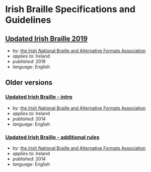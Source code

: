 # Irish Braille Specifications and Guidelines

## [Updated Irish Braille 2019](Irish%20Braille%20Specification%20-%20INBAF%2027%20May%202019.pdf)

- _by_: [the Irish National Braille and Alternative Formats Association](http://www.inbaf.ie)
- _applies to_: Ireland
- _published_: 2019
- _language_: English

## Older versions

### [Updated Irish Braille - intro](UIB-intro.docx)

- _by_: [the Irish National Braille and Alternative Formats Association](http://www.inbaf.ie)
- _applies to_: Ireland
- _published_: 2014
- _language_: English

### [Updated Irish Braille - additional rules](UIB-additional-rules.doc)

- _by_: [the Irish National Braille and Alternative Formats Association](http://www.inbaf.ie)
- _applies to_: Ireland
- _published_: 2014
- _language_: English

